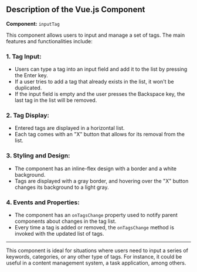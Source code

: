 ## Description of the Vue.js Component

**Component:** `inputTag`

This component allows users to input and manage a set of tags. The main features and functionalities include:

### 1. Tag Input:
- Users can type a tag into an input field and add it to the list by pressing the Enter key.
- If a user tries to add a tag that already exists in the list, it won't be duplicated.
- If the input field is empty and the user presses the Backspace key, the last tag in the list will be removed.

### 2. Tag Display:
- Entered tags are displayed in a horizontal list.
- Each tag comes with an "X" button that allows for its removal from the list.

### 3. Styling and Design:
- The component has an inline-flex design with a border and a white background.
- Tags are displayed with a gray border, and hovering over the "X" button changes its background to a light gray.

### 4. Events and Properties:
- The component has an `onTagsChange` property used to notify parent components about changes in the tag list.
- Every time a tag is added or removed, the `onTagsChange` method is invoked with the updated list of tags.

---

This component is ideal for situations where users need to input a series of keywords, categories, or any other type of tags. For instance, it could be useful in a content management system, a task application, among others.